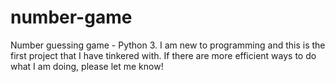 # number-game
Number guessing game - Python 3.
I am new to programming and this is the first project that I have tinkered with. If there are more efficient ways to do what I am doing, please let me know! 
